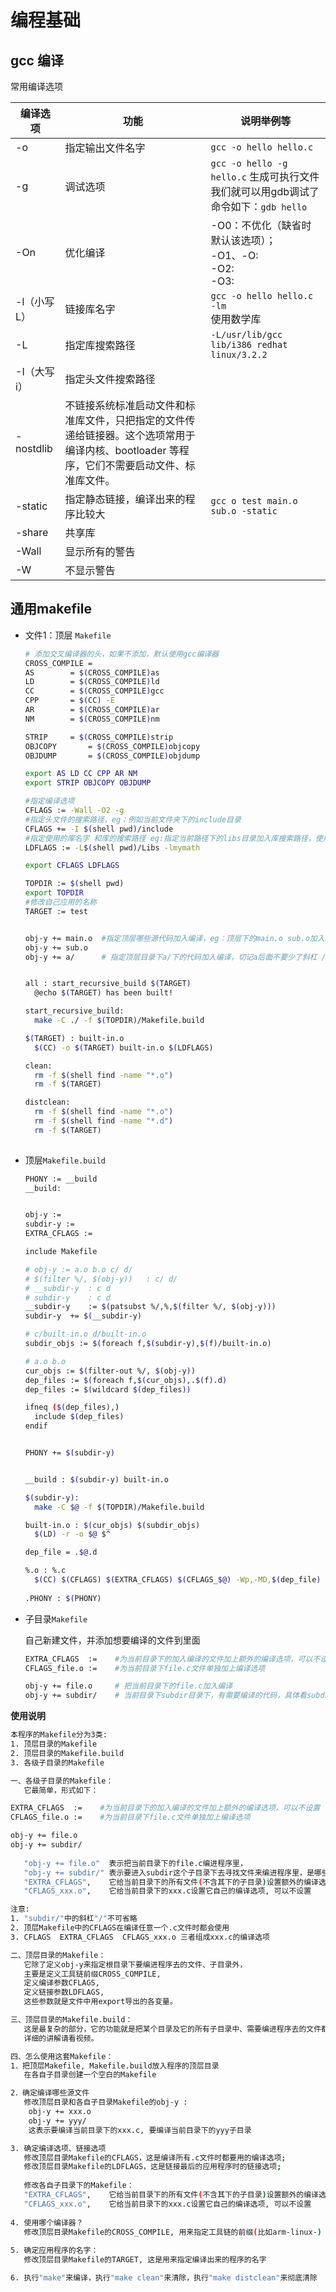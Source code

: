 # 编程基础
## gcc 编译 

常用编译选项

| 编译选项    | 功能                                                         | 说明举例等                                                   |
| ----------- | ------------------------------------------------------------ | ------------------------------------------------------------ |
| -o          | 指定输出文件名字                                             | `gcc -o hello hello.c`                                       |
| -g          | 调试选项                                                     | `gcc -o hello -g hello.c`  生成可执行文件我们就可以用gdb调试了命令如下：`gdb hello` |
| -On         | 优化编译                                                     | -O0：不优化（缺省时默认该选项）；<br/>-O1、-O:<br/>-O2:<br/>-O3: |
| -l（小写L） | 链接库名字                                                   | `gcc -o hello hello.c -lm`  <br/>使用数学库                  |
| -L          | 指定库搜索路径                                               | `-L/usr/lib/gcc lib/i386 redhat linux/3.2.2`                 |
| -I（大写i） | 指定头文件搜索路径                                           |                                                              |
| -nostdlib   | 不链接系统标准启动文件和标准库文件，只把指定的文件传递给链接器。这个选项常用于编译内核、bootloader 等程序，它们不需要启动文件、标准库文件。 |                                                              |
| -static     | 指定静态链接，编译出来的程序比较大                           | `gcc o test main.o sub.o -static`                            |
| -share      | 共享库                                                       |                                                              |
| -Wall       | 显示所有的警告                                               |                                                              |
| -W          | 不显示警告                                                   |                                                              |

## 通用makefile

- 文件1：顶层 `Makefile`

  ```bash
  # 添加交叉编译器的头，如果不添加，默认使用gcc编译器
  CROSS_COMPILE = 
  AS		= $(CROSS_COMPILE)as
  LD		= $(CROSS_COMPILE)ld
  CC		= $(CROSS_COMPILE)gcc
  CPP		= $(CC) -E
  AR		= $(CROSS_COMPILE)ar
  NM		= $(CROSS_COMPILE)nm
  
  STRIP		= $(CROSS_COMPILE)strip
  OBJCOPY		= $(CROSS_COMPILE)objcopy
  OBJDUMP		= $(CROSS_COMPILE)objdump
  
  export AS LD CC CPP AR NM
  export STRIP OBJCOPY OBJDUMP
  
  #指定编译选项
  CFLAGS := -Wall -O2 -g
  #指定头文件的搜索路径，eg：例如当前文件夹下的include目录
  CFLAGS += -I $(shell pwd)/include
  #指定使用的库名字 和库的搜索路径 eg:指定当前路径下的libs目录加入库搜索路径，使用mymath.so库
  LDFLAGS := -L$(shell pwd)/Libs -lmymath
  
  export CFLAGS LDFLAGS
  
  TOPDIR := $(shell pwd)
  export TOPDIR
  #修改自己应用的名称
  TARGET := test
  
  
  obj-y += main.o  #指定顶层哪些源代码加入编译，eg：顶层下的main.o sub.o加入编译
  obj-y += sub.o
  obj-y += a/      # 指定顶层目录下a/下的代码加入编译，切记a后面不要少了斜杠 /
  
  
  all : start_recursive_build $(TARGET)
  	@echo $(TARGET) has been built!
  
  start_recursive_build:
  	make -C ./ -f $(TOPDIR)/Makefile.build
  
  $(TARGET) : built-in.o
  	$(CC) -o $(TARGET) built-in.o $(LDFLAGS)
  
  clean:
  	rm -f $(shell find -name "*.o")
  	rm -f $(TARGET)
  
  distclean:
  	rm -f $(shell find -name "*.o")
  	rm -f $(shell find -name "*.d")
  	rm -f $(TARGET)
  	
  ```

- 顶层`Makefile.build`

  ```bash
  PHONY := __build
  __build:
  
  
  obj-y :=
  subdir-y :=
  EXTRA_CFLAGS :=
  
  include Makefile
  
  # obj-y := a.o b.o c/ d/
  # $(filter %/, $(obj-y))   : c/ d/
  # __subdir-y  : c d
  # subdir-y    : c d
  __subdir-y	:= $(patsubst %/,%,$(filter %/, $(obj-y)))
  subdir-y	+= $(__subdir-y)
  
  # c/built-in.o d/built-in.o
  subdir_objs := $(foreach f,$(subdir-y),$(f)/built-in.o)
  
  # a.o b.o
  cur_objs := $(filter-out %/, $(obj-y))
  dep_files := $(foreach f,$(cur_objs),.$(f).d)
  dep_files := $(wildcard $(dep_files))
  
  ifneq ($(dep_files),)
    include $(dep_files)
  endif
  
  
  PHONY += $(subdir-y)
  
  
  __build : $(subdir-y) built-in.o
  
  $(subdir-y):
  	make -C $@ -f $(TOPDIR)/Makefile.build
  
  built-in.o : $(cur_objs) $(subdir_objs)
  	$(LD) -r -o $@ $^
  
  dep_file = .$@.d
  
  %.o : %.c
  	$(CC) $(CFLAGS) $(EXTRA_CFLAGS) $(CFLAGS_$@) -Wp,-MD,$(dep_file) -c -o $@ $<
  	
  .PHONY : $(PHONY)
  ```

- 子目录`Makefile`

  自己新建文件，并添加想要编译的文件到里面
  
  ```bash
  EXTRA_CFLAGS  :=    #为当前目录下的加入编译的文件加上额外的编译选项，可以不设置
  CFLAGS_file.o :=    #为当前目录下file.c文件单独加上编译选项
  
  obj-y += file.o     # 把当前目录下的file.c加入编译
  obj-y += subdir/    # 当前目录下subdir目录下，有需要编译的代码，具体看subdir目录下的Makefile
  ```
  
  

**使用说明**

```bash
本程序的Makefile分为3类:
1. 顶层目录的Makefile
2. 顶层目录的Makefile.build
3. 各级子目录的Makefile

一、各级子目录的Makefile：
   它最简单，形式如下：

EXTRA_CFLAGS  :=    #为当前目录下的加入编译的文件加上额外的编译选项，可以不设置
CFLAGS_file.o :=    #为当前目录下file.c文件单独加上编译选项

obj-y += file.o
obj-y += subdir/
   
   "obj-y += file.o"  表示把当前目录下的file.c编进程序里，
   "obj-y += subdir/" 表示要进入subdir这个子目录下去寻找文件来编进程序里，是哪些文件由subdir目录下的Makefile决定。
   "EXTRA_CFLAGS",    它给当前目录下的所有文件(不含其下的子目录)设置额外的编译选项, 可以不设置
   "CFLAGS_xxx.o",    它给当前目录下的xxx.c设置它自己的编译选项, 可以不设置

注意: 
1. "subdir/"中的斜杠"/"不可省略
2. 顶层Makefile中的CFLAGS在编译任意一个.c文件时都会使用
3. CFLAGS  EXTRA_CFLAGS  CFLAGS_xxx.o 三者组成xxx.c的编译选项

二、顶层目录的Makefile：
   它除了定义obj-y来指定根目录下要编进程序去的文件、子目录外，
   主要是定义工具链前缀CROSS_COMPILE,
   定义编译参数CFLAGS,
   定义链接参数LDFLAGS,
   这些参数就是文件中用export导出的各变量。

三、顶层目录的Makefile.build：
   这是最复杂的部分，它的功能就是把某个目录及它的所有子目录中、需要编进程序去的文件都编译出来，打包为built-in.o
   详细的讲解请看视频。

四、怎么使用这套Makefile：
1．把顶层Makefile, Makefile.build放入程序的顶层目录
   在各自子目录创建一个空白的Makefile

2．确定编译哪些源文件
   修改顶层目录和各自子目录Makefile的obj-y : 
    obj-y += xxx.o
	obj-y += yyy/
	这表示要编译当前目录下的xxx.c, 要编译当前目录下的yyy子目录	

3. 确定编译选项、链接选项
   修改顶层目录Makefile的CFLAGS，这是编译所有.c文件时都要用的编译选项;
   修改顶层目录Makefile的LDFLAGS，这是链接最后的应用程序时的链接选项;
   
   修改各自子目录下的Makefile：
   "EXTRA_CFLAGS",    它给当前目录下的所有文件(不含其下的子目录)设置额外的编译选项, 可以不设置
   "CFLAGS_xxx.o",    它给当前目录下的xxx.c设置它自己的编译选项, 可以不设置
   
4. 使用哪个编译器？
   修改顶层目录Makefile的CROSS_COMPILE, 用来指定工具链的前缀(比如arm-linux-)
   
5. 确定应用程序的名字：
   修改顶层目录Makefile的TARGET, 这是用来指定编译出来的程序的名字

6. 执行"make"来编译，执行"make clean"来清除，执行"make distclean"来彻底清除
```

